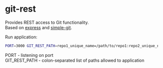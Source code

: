 # git-rest

Provides REST access to Git functionality.  
Based on [express](https://github.com/expressjs/express) and [simple-git](https://github.com/steveukx/git-js).

Run application:  
```bash
PORT=3000 GIT_REST_PATH=repo1_unique_name=/path/to/repo1:repo2_unique_name=/path/to/repo2 node app.js
```
PORT - listening on port  
GIT_REST_PATH - colon-separated list of paths allowed to application